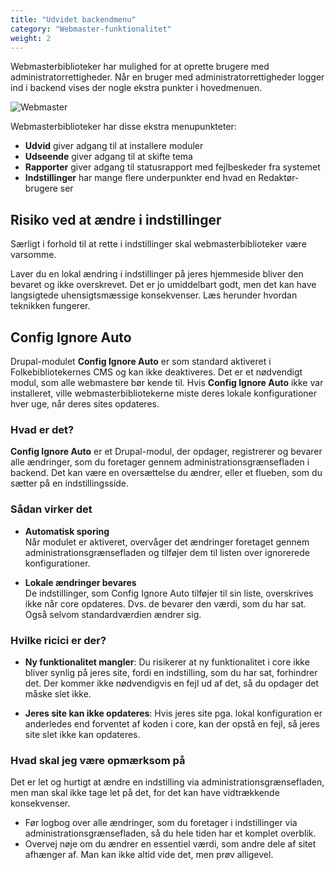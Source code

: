 ```yaml
---
title: "Udvidet backendmenu"
category: "Webmaster-funktionalitet"
weight: 2
---
```

Webmasterbiblioteker har mulighed for at oprette brugere med administratorrettigheder.
Når en bruger med administratorrettigheder logger ind i backend vises der nogle ekstra punkter i hovedmenuen.

![Webmaster](https://github.com/user-attachments/assets/7529d47f-1f65-4b74-801b-2cd6998b74d1)

Webmasterbiblioteker har disse ekstra menupunkteter:
- **Udvid** giver adgang til at installere moduler
- **Udseende** giver adgang til at skifte tema
- **Rapporter** giver adgang til statusrapport med fejlbeskeder fra systemet
- **Indstillinger** har mange flere underpunkter end hvad en Redaktør-brugere ser

## Risiko ved at ændre i indstillinger
Særligt i forhold til at rette i indstillinger skal webmasterbiblioteker være varsomme.

Laver du en lokal ændring i indstillinger på jeres hjemmeside bliver den bevaret og ikke overskrevet. Det er jo umiddelbart godt, men det kan have langsigtede uhensigtsmæssige konsekvenser.
Læs herunder hvordan teknikken fungerer.

## Config Ignore Auto
Drupal-modulet **Config Ignore Auto** er som standard aktiveret i Folkebibliotekernes CMS og kan ikke deaktiveres. Det er et nødvendigt modul, som alle webmastere bør kende til. Hvis **Config Ignore Auto** ikke var installeret, ville webmasterbibliotekerne miste deres lokale konfigurationer hver uge, når deres sites opdateres.

### Hvad er det?

**Config Ignore Auto** er et Drupal-modul, der opdager, registrerer og bevarer alle ændringer, som du foretager gennem administrationsgrænsefladen i backend. Det kan være en oversættelse du ændrer, eller et flueben, som du sætter på en indstillingsside.  

### Sådan virker det

- **Automatisk sporing**  
  Når modulet er aktiveret, overvåger det ændringer foretaget gennem administrationsgrænsefladen og tilføjer dem til listen over ignorerede konfigurationer.


- **Lokale ændringer bevares**\
  De indstillinger, som Config Ignore Auto tilføjer til sin liste, overskrives ikke når core opdateres. Dvs. de bevarer den værdi, som du har sat. Også selvom standardværdien ændrer sig.

### Hvilke ricici er der?
- **Ny funktionalitet mangler**: Du risikerer at ny funktionalitet i core ikke bliver synlig på jeres site, fordi en indstilling, som du har sat, forhindrer det. Der kommer ikke nødvendigvis en fejl ud af det, så du opdager det måske slet ikke.
  
- **Jeres site kan ikke opdateres**: Hvis jeres site pga. lokal konfiguration er anderledes end forventet af koden i core, kan der opstå en fejl, så jeres site slet ikke kan opdateres.
  
### Hvad skal jeg være opmærksom på
Det er let og hurtigt at ændre en indstilling via administrationsgrænsefladen, men man skal ikke tage let på det, for det kan have vidtrækkende konsekvenser.

- Før logbog over alle ændringer, som du foretager i indstillinger via administrationsgrænsefladen, så du hele tiden har et komplet overblik.
- Overvej nøje om du ændrer en essentiel værdi, som andre dele af sitet afhænger af. Man kan ikke altid vide det, men prøv alligevel.







